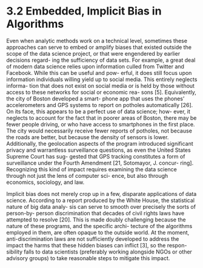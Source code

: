 # 3.2 Embedded, Implicit Bias in AlgorithmsEven when analytic methods work on a technical level, sometimes these approaches can serve to embed or amplify biases that existed outside the scope of the data science project, or that were engendered by earlier decisions regard- ing the sufficiency of data sets. For example, a great deal of modern data science relies upon information culled from Twitter and Facebook. While this can be useful and pow- erful, it does still focus upon information individuals willing yield up to social media. This entirely neglects informa- tion that does not exist on social media or is held by those without access to these networks for social or economic rea- sons [5]. Equivalently, the city of Boston developed a smart- phone app that uses the phones’ accelerometers and GPS systems to report on potholes automatically [26]. On its face, this appears to be a perfect use of data science; how- ever, it neglects to account for the fact that in poorer areas of Boston, there may be fewer people driving, or who have access to smartphones in the first place. The city would necessarily receive fewer reports of potholes, not because the roads are better, but because the density of sensors is lower. Additionally, the geolocation aspects of the program introduced significant privacy and warrantless surveillance questions, as even the United States Supreme Court has sug- gested that GPS tracking constitutes a form of surveillance under the Fourth Amendment [21, Sotomayor, J. concur- ring]. Recognizing this kind of impact requires examining the data science through not just the lens of computer sci- ence, but also through economics, sociology, and law.Implicit bias does not merely crop up in a few, disparate applications of data science. According to a report produced by the White House, the statistical nature of big data analy- sis can serve to smooth over precisely the sorts of person-by- person discrimination that decades of civil rights laws have attempted to resolve [20]. This is made doubly challenging because the nature of these programs, and the specific archi- tecture of the algorithms employed in them, are often opaque to the outside world. At the moment, anti-discrimination laws are not sufficiently developed to address the impact the harms that these hidden biases can inflict [3], so the respon- sibility falls to data scientists (preferably working alongside NGOs or other advisory groups) to take reasonable steps to mitigate this impact.